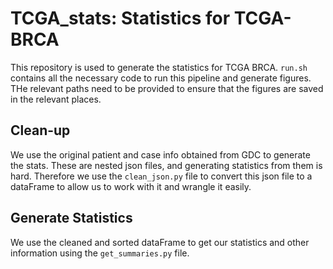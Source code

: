 # TCGA_stats: Statistics for TCGA-BRCA
This repository is used to generate the statistics for TCGA BRCA. ```run.sh``` contains all the necessary code to run this pipeline and generate figures. THe relevant paths need to be provided to ensure that the figures are saved in the relevant places.

## Clean-up
We use the original patient and case info obtained from GDC to generate the stats. These are nested json files, and generating statistics from them is hard. Therefore we use the ```clean_json.py``` file to convert this json file to a dataFrame to allow us to work with it and wrangle it easily.

## Generate Statistics
We use the cleaned and sorted dataFrame to get our statistics and other information using the ```get_summaries.py``` file.
